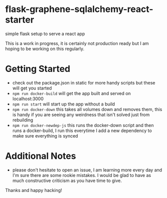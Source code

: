 # flask-graphene-sqlalchemy-react-starter

simple flask setup to serve a react app

This is a work in progress, it is certainly not production ready but I am hoping to be working on this regularly.

# Getting Started

* check out the package.json in static for more handy scripts but these will get you started
* `npm run docker-build` will get the app built and served on localhost:3000
* `npm run start` will start up the app without a build
* `npm run docker-down` this takes all volumes down and removes them, this is handy if you are seeing any weirdness that isn't solved just from rebuilding
* `npm run docker-newdep-js` this runs the docker-down script and then runs a docker-build, I run this everytime I add a new dependency to make sure everything is synced

# Additional Notes

* please don't hesitate to open an issue, I am learning more every day and I'm sure there are some rookie mistakes. I would be glad to have as much constructive criticism as you have time to give.

Thanks and happy hacking!
